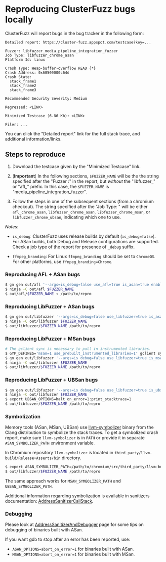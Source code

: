 # Reproducing ClusterFuzz bugs locally

ClusterFuzz will report bugs in the bug tracker in the following form:

```
Detailed report: https://cluster-fuzz.appspot.com/testcase?key=...

Fuzzer: libfuzzer_media_pipeline_integration_fuzzer
Job Type: libfuzzer_chrome_asan
Platform Id: linux

Crash Type: Heap-buffer-overflow READ {*}
Crash Address: 0x60500000c64d
Crash State:
  stack_frame1
  stack_frame2
  stack_frame3

Recommended Security Severity: Medium

Regressed: <LINK>

Minimized Testcase (6.86 Kb): <LINK>

Filer: ...
```

You can click the "Detailed report" link for the full stack trace, and
additional information/links.

## Steps to reproduce

1. Download the testcase given by the "Minimized Testcase" link.

2. (**Important**) In the following sections, `$FUZZER_NAME` will be the the
   string specified after the "Fuzzer :" in the report, but *without* the
   "libfuzzer_" or "afl_" prefix. In this case, the `$FUZZER_NAME` is
   "media_pipeline_integration_fuzzer".

3. Follow the steps in one of the subsequent sections (from a chromium
   checkout).  The string specified after the "Job Type: " will be either
   `afl_chrome_asan`, `libfuzzer_chrome_asan`, `libfuzzer_chrome_msan`, or
   `libfuzzer_chrome_ubsan`, indicating which one to use.


*Notes*:

* `is_debug`:  ClusterFuzz uses release builds by default (`is_debug=false`).
For ASan builds, both Debug and Release configurations are supported.
Check a job type of the report for presence of `_debug` suffix.

* `ffmpeg_branding`: For Linux `ffmpeg_branding` should be set to `ChromeOS`.
For other platforms, use `ffmpeg_branding=Chrome`.

### Reproducing AFL + ASan bugs
```bash
$ gn gen out/afl '--args=is_debug=false use_afl=true is_asan=true enable_nacl=false proprietary_codecs=true ffmpeg_branding="ChromeOS"'
$ ninja -C out/afl $FUZZER_NAME
$ out/afl/$FUZZER_NAME < /path/to/repro
```

### Reproducing LibFuzzer + ASan bugs

```bash
$ gn gen out/libfuzzer '--args=is_debug=false use_libfuzzer=true is_asan=true enable_nacl=false proprietary_codecs=true ffmpeg_branding="ChromeOS"'
$ ninja -C out/libfuzzer $FUZZER_NAME
$ out/libfuzzer/$FUZZER_NAME /path/to/repro
```

### Reproducing LibFuzzer + MSan bugs

```bash
# The gclient sync is necessary to pull in instrumented libraries.
$ GYP_DEFINES='msan=1 use_prebuilt_instrumented_libraries=1' gclient sync
$ gn gen out/libfuzzer '--args=is_debug=false use_libfuzzer=true is_msan=true msan_track_origins=2 use_prebuilt_instrumented_libraries=true enable_nacl=false proprietary_codecs=true ffmpeg_branding="ChromeOS"'
$ ninja -C out/libfuzzer $FUZZER_NAME
$ out/libfuzzer/$FUZZER_NAME /path/to/repro
```

### Reproducing LibFuzzer + UBSan bugs

```bash
$ gn gen out/libfuzzer '--args=is_debug=false use_libfuzzer=true is_ubsan_security=true enable_nacl=false proprietary_codecs=true ffmpeg_branding="ChromeOS"'
$ ninja -C out/libfuzzer $FUZZER_NAME
$ export UBSAN_OPTIONS=halt_on_error=1:print_stacktrace=1
$ out/libfuzzer/$FUZZER_NAME /path/to/repro
```

### Symbolization

Memory tools (ASan, MSan, UBSan) use [llvm-symbolizer] binary from the Clang
distribution to symbolize the stack traces. To get a symbolized crash report,
make sure `llvm-symbolizer` is in `PATH` or provide it in separate
`ASAN_SYMBOLIZER_PATH` environment variable.

In Chromium repository `llvm-symbolizer` is located in
`third_party/llvm-build/Release+Asserts/bin` directory.

```bash
$ export ASAN_SYMBOLIZER_PATH=/path/to/chromium/src/third_party/llvm-build/Release+Asserts/bin/llvm-symbolizer
$ out/libfuzzer/$FUZZER_NAME /path/to/repro
```

The same approach works for `MSAN_SYMBOLIZER_PATH` and `UBSAN_SYMBOLIZER_PATH`.

Additional information regarding symbolization is available in sanitizers
documentation: [AddressSanitizerCallStack].


### Debugging

Please look at [AddressSanitizerAndDebugger] page for some tips on debugging of
binaries built with ASan.

If you want gdb to stop after an error has been reported, use:

* `ASAN_OPTIONS=abort_on_error=1` for binaries built with ASan.
* `MSAN_OPTIONS=abort_on_error=1` for binaries built with MSan.



[AddressSanitizerAndDebugger]: https://github.com/google/sanitizers/wiki/AddressSanitizerAndDebugger
[AddressSanitizerCallStack]: https://github.com/google/sanitizers/wiki/AddressSanitizerCallStack
[llvm-symbolizer]: http://llvm.org/docs/CommandGuide/llvm-symbolizer.html

